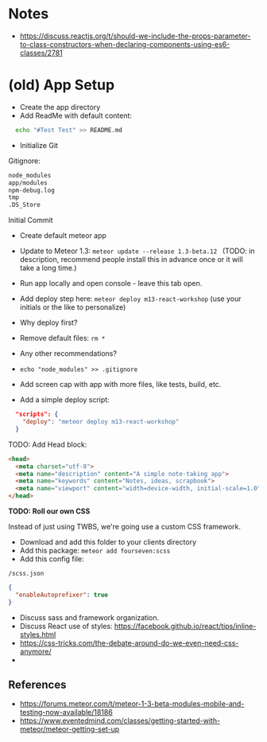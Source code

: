 # Notes
-  https://discuss.reactjs.org/t/should-we-include-the-props-parameter-to-class-constructors-when-declaring-components-using-es6-classes/2781


# (old) App Setup
- Create the app directory
- Add ReadMe with default content:

```sh
  echo "#Test Test" >> README.md

```
- Initialize Git

Gitignore:
```sh
node_modules
app/modules
npm-debug.log
tmp
.DS_Store
```

Initial Commit
- Create default meteor app
- Update to Meteor 1.3: ```meteor update --release 1.3-beta.12 ``` (TODO: in description, recommend people install this in advance once or it will take a long time.)
- Run app locally and open console - leave this tab open.
- Add deploy step here: ```meteor deploy m13-react-workshop``` (use your initials or the like to personalize)
- Why deploy first?
- Remove default files:  ```rm * ```
- Any other recommendations?
- ``` echo "node_modules" >> .gitignore ```

- Add screen cap with app with more files, like tests, build, etc.

- Add a simple deploy script:

```json
  "scripts": {
    "deploy": "meteor deploy m13-react-workshop"
  }
```

TODO: Add Head block:
```html
<head>
  <meta charset="utf-8">
  <meta name="description" content="A simple note-taking app">
  <meta name="keywords" content="Notes, ideas, scrapbook">
  <meta name="viewport" content="width=device-width, initial-scale=1.0">
</head>
```


**TODO: Roll our own CSS**

Instead of just using TWBS, we're going use a custom CSS framework.
- Download and add this folder to your clients directory
- Add this package: ```meteor add fourseven:scss```
- Add this config file: 

``` /scss.json ```

```json
{
  "enableAutoprefixer": true
}
```


- Discuss sass and framework organization.
- Discuss React use of styles: https://facebook.github.io/react/tips/inline-styles.html
- https://css-tricks.com/the-debate-around-do-we-even-need-css-anymore/
- 

## References
- https://forums.meteor.com/t/meteor-1-3-beta-modules-mobile-and-testing-now-available/18186
- https://www.eventedmind.com/classes/getting-started-with-meteor/meteor-getting-set-up


